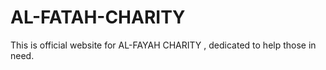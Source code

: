 # AL-FATAH-CHARITY
This is official website for AL-FAYAH CHARITY , dedicated to help those in need.
